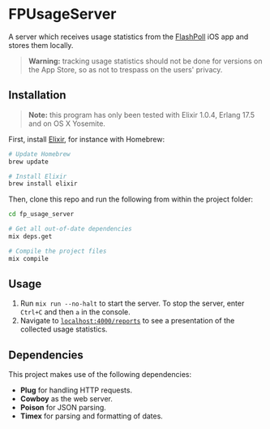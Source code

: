 FPUsageServer
=============

A server which receives usage statistics from the [FlashPoll](http://www.flashpoll.eu/en/home) iOS app and stores them locally.

> **Warning:** tracking usage statistics should not be done for versions on the App Store, so as not to trespass on the users' privacy.

## Installation

> **Note:** this program has only been tested with Elixir 1.0.4, Erlang 17.5 and on OS X Yosemite.

First, install [Elixir](http://elixir-lang.org/install.html), for instance with Homebrew:

```sh
# Update Homebrew
brew update

# Install Elixir
brew install elixir
```

Then, clone this repo and run the following from within the project folder:

```sh
cd fp_usage_server

# Get all out-of-date dependencies
mix deps.get

# Compile the project files
mix compile
```

## Usage

1. Run `mix run --no-halt` to start the server. To stop the server, enter `Ctrl+C` and then `a` in the console.
2. Navigate to [`localhost:4000/reports`](localhost:4000/reports) to see a presentation of the collected usage statistics.

## Dependencies

This project makes use of the following dependencies:

* **Plug** for handling HTTP requests.
* **Cowboy** as the web server.
* **Poison** for JSON parsing.
* **Timex** for parsing and formatting of dates.